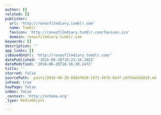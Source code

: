 ```yaml
---
author: []
related: []
publisher:
  url: 'http://ronasfilmdiary.tumblr.com'
  name: Tumblr
  favicon: 'http://ronasfilmdiary.tumblr.com/favicon.ico'
  domain: ronasfilmdiary.tumblr.com
keywords: []
description: ''
app_links: []
isBasedOnUrl: 'http://ronasfilmdiary.tumblr.com/'
datePublished: '2016-06-28T16:23:16.192Z'
dateModified: '2016-06-28T16:16:30.147Z'
title: ''
starred: false
sourcePath: _posts/2016-06-28-8d84f658-1971-46fb-8b4f-a5fdaeb5b010.md
inFeed: true
hasPage: false
inNav: false
_context: 'http://schema.org'
_type: MediaObject

---
```

<article style=""></article>